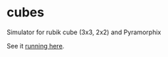 # cubes
Simulator for rubik cube (3x3, 2x2) and Pyramorphix

See it [running here](https://rsinkwitz.github.io/cubes/3x3/).